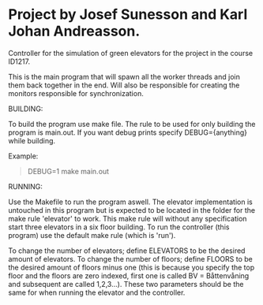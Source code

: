 Project by Josef Sunesson and Karl Johan Andreasson.
====================================================

Controller for the simulation of green elevators for the project in
the course ID1217.

This is the main program that will spawn all the worker threads and
join them back together in the end. Will also be responsible for
creating the monitors responsible for synchronization.

BUILDING:

To build the program use make file. The rule to be used for only
building the program is main.out. If you want debug prints specify
DEBUG={anything} while building.

Example:
> DEBUG=1 make main.out


RUNNING:

Use the Makefile to run the program aswell. The elevator implementation
is untouched in this program but is expected to be located in the folder
for the make rule 'elevator' to work. This make rule will without any
specification start three elevators in a six floor building. To run the
controller (this program) use the default make rule (which is 'run').

To change the number of elevators; define ELEVATORS to be the desired
amount of elevators. To change the number of floors; define FLOORS to be
the desired amount of floors minus one (this is because you specify the top
floor and the floors are zero indexed, first one is called BV = Båttenvåning
and subsequent are called 1,2,3...). These two parameters should be the
same for when running the elevator and the controller.

